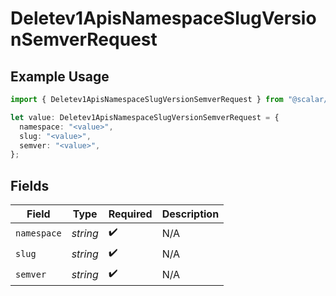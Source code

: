 # Deletev1ApisNamespaceSlugVersionSemverRequest

## Example Usage

```typescript
import { Deletev1ApisNamespaceSlugVersionSemverRequest } from "@scalar/sdk/models/operations";

let value: Deletev1ApisNamespaceSlugVersionSemverRequest = {
  namespace: "<value>",
  slug: "<value>",
  semver: "<value>",
};
```

## Fields

| Field              | Type               | Required           | Description        |
| ------------------ | ------------------ | ------------------ | ------------------ |
| `namespace`        | *string*           | :heavy_check_mark: | N/A                |
| `slug`             | *string*           | :heavy_check_mark: | N/A                |
| `semver`           | *string*           | :heavy_check_mark: | N/A                |